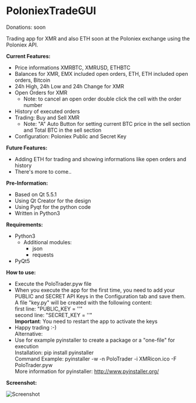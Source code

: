 # PoloniexTradeGUI

Donations: soon

Trading app for XMR and also ETH soon at the Poloniex exchange using the Poloniex API.

**Current Features:**
  - Price informations XMRBTC, XMRUSD, ETHBTC
  - Balances for XMR, EMX included open orders, ETH, ETH included open orders, Bitcoin
  - 24h High, 24h Low and 24h Change for XMR
  - Open Orders for XMR
    - Note: to cancel an open order double click the cell with the order number
  - History of executed orders
  - Trading: Buy and Sell XMR
    - Note: "A" Auto Button for setting current BTC price in the sell section and Total BTC in the sell section  
  - Configuration: Poloniex Public and Secret Key

**Future Features:**
  - Adding ETH for trading and showing informations like open orders and history
  - There's more to come..
  
**Pre-Information:**
  - Based on Qt 5.5.1
  - Using Qt Creator for the design
  - Using Pyqt for the python code
  - Written in Python3
  
**Requirements:**
  - Python3   
    - Additional modules:  
      - json  
      - requests  
  - PyQt5

**How to use:**
  - Execute the PoloTrader.pyw file 
  - When you execute the app for the first time, you need to add your PUBLIC and SECRET API Keys in the Configuration tab and save them.  
    A file "key.py" will be created with the following content:     
    first line: "PUBLIC_KEY = '<key>'"   
    second line: "SECRET_KEY = '<key>'"     
    **Important**: You need to restart the app to activate the keys
  - Happy trading :-)  
  Alternative:
  - Use for example pyinstaller to create a package or a "one-file" for execution  
    Installation: pip install pyinstaller  
    Command Example: pyinstaller -w -n PoloTrader -i XMRicon.ico -F PoloTrader.pyw   
    More information for pyinstaller: http://www.pyinstaller.org/


**Screenshot:**

![Screenshot](https://raw.github.com/swalecko/PoloTradeGui/master/Dashboard_screenshot.JPG?raw=true "Open Orders Tab")




